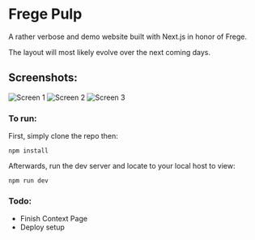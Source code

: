 
# Frege Pulp

A rather verbose and demo website built with Next.js in honor of Frege. 

The layout will most likely evolve over the next coming days.
## Screenshots:
<img src="https://postimg.org/image/kcpmvvpjb/%5D%5Bimg%5Dhttps://s7.postimg.org/kcpmvvpjb/Frege_Pulp_1.png" alt="Screen 1"/>
<img src="https://postimg.org/image/o92yrv2t3/%5D%5Bimg%5Dhttps://s7.postimg.org/o92yrv2t3/Frege_Pulp_2.png" alt="Screen 2"/>
<img src="https://postimg.org/image/c77kxpluv/%5D%5Bimg%5Dhttps://s7.postimg.org/c77kxpluv/Frege_Pulp_3.png" alt="Screen 3"/>

### To run:
First, simply clone the repo then:

    npm install

Afterwards, run the dev server and locate to your local host to view:

    npm run dev

### Todo:
- Finish Context Page
- Deploy setup
